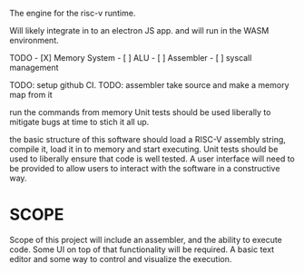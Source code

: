 The engine for the risc-v runtime.

Will likely integrate in to an electron JS app. and will run in the WASM environment.

TODO
    - [X] Memory System
    - [ ] ALU
    - [ ] Assembler
    - [ ] syscall management


TODO: setup github CI.
TODO: assembler take source and make a memory map from it 

run the commands from memory
Unit tests should be used liberally to mitigate bugs at time to stich it all up.


the basic structure of this software should load a RISC-V assembly string, compile it, load it in to memory and start executing. Unit tests should be used to liberally ensure that code is well tested. A user interface will need to be provided to allow users to interact with the software in a constructive way.

# SCOPE
Scope of this project will include an assembler, and the ability to execute code. Some UI on top of that functionality will be required. A basic text editor and some way to control and visualize the execution. 